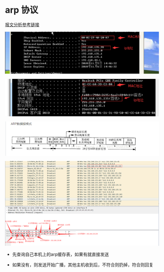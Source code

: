 # arp 协议

[报文分析参考链接](https://blog.csdn.net/daidi1989/article/details/49923831)

![xp的ip和mac](../img/1541401875(1).jpg)

![win7的ip和mac](../img/1541402030(1).jpg)

![arp报文格式](../img/1541402782(1).jpg)

![arp报文格式](../img/1541404691(1).jpg)


* 先查询自己本机上的arp缓存表，如果有就直接发送

* 如果没有，则发送开始广播，其他主机收到后，不符合则扔掉，符合则回复



